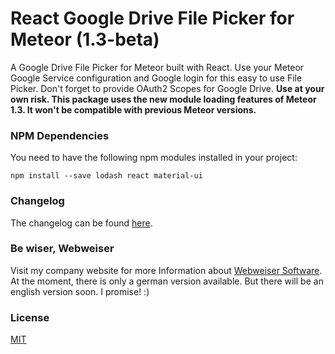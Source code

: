 # React Google Drive File Picker for Meteor (1.3-beta)

A Google Drive File Picker for Meteor built with React. Use your Meteor Google Service configuration and Google login for this easy to use File Picker. Don't forget to provide OAuth2 Scopes for Google Drive.
**Use at your own risk. This package uses the new module loading features of Meteor 1.3. It won't be compatible with previous Meteor versions.**

### NPM Dependencies

You need to have the following npm modules installed in your project:

`npm install --save lodash react material-ui`

### Changelog

The changelog can be found [here](../master/CHANGELOG.md).

### Be wiser, Webweiser

Visit my company website for more Information about [Webweiser Software](https://www.webweiser.at). At the moment, there is only a german version available. But there will be an english version soon. I promise! :) 

### License

[MIT](../master/LICENSE)